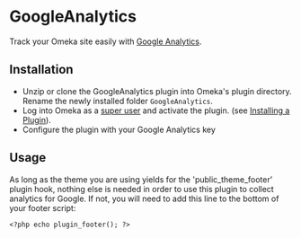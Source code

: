 # GoogleAnalytics

Track your Omeka site easily with [Google Analytics](http://www.google.com/analytics/). 

## Installation

+ Unzip or clone the GoogleAnalytics plugin into Omeka's plugin directory. Rename the newly installed folder  `GoogleAnalytics`.
+ Log into Omeka as a [super user](http://omeka.org/codex/User_Roles) and activate the plugin. (see [Installing a Plugin](http://omeka.org/codex/Installing_a_Plugin)).
+ Configure the plugin with your Google Analytics key

## Usage
As long as the theme you are using yields for the 'public_theme_footer' plugin hook, nothing else is needed in order to use this plugin to collect analytics for Google. If not, you will need to add this line to the bottom of your footer script:

    <?php echo plugin_footer(); ?>


